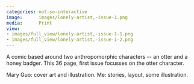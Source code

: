 ```yaml
---
categories: not-so-interactive
image:      images/lonely-artist,-issue-1.png
media:      Print
view:
- images/full_view/lonely-artist,-issue-1-1.png
- images/full_view/lonely-artist,-issue-1-2.png
---
```

A comic based around two anthropomorphic characters -- an otter and a honey
badger. This 36 page, first issue focusses on the otter character.

Mary Guo: cover art and illustration. Me: stories, layout, some illustration.
